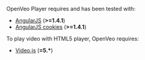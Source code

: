 OpenVeo Player requires and has been tested with:

- [AngularJS](https://angularjs.org/) (**>=1.4.1**)
- [AngularJS cookies](https://angularjs.org/) (**>=1.4.1**)

To play video with HTML5 player, OpenVeo requires:

- [Video.js](http://videojs.com/) (**=5.\***)
